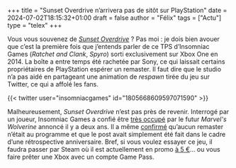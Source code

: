 +++
title = "Sunset Overdrive n’arrivera pas de sitôt sur PlayStation"
date = 2024-07-02T18:15:32+01:00
draft = false
author = "Félix"
tags = ["Actu"]
type = "telex"
+++ 

Vous vous souvenez de *[Sunset Overdrive](https://www.xbox.com/fr-FR/games/store/sunset-overdrive/brzhfr5xblqs)* ? Pas moi : je dois bien avouer que c’est la première fois que j’entends parler de ce TPS d’Insomniac Games (*‌Ratchet and Clank*, *Spyro*) sorti exclusivement sur Xbox One en 2014. La boîte a entre temps été rachetée par Sony, ce qui laissait certains propriétaires de PlayStation espérer un remaster. Il faut dire que le studio n’a pas aidé en partageant une animation de *respawn* tirée du jeu sur Twitter, ce qui a affolé les fans.

{{< twitter user="insomniacgames" id="1805668609597071590" >}}

Malheureusement, *Sunset Overdrive* n’est pas près de revenir. Interrogé par un joueur, Insomniac Games a confié être [très occupé](https://x.com/insomniacgames/status/1805668609597071590) par le futur *Marvel's Wolverine* annoncé il y a deux ans. Il a même [confirmé](https://x.com/insomniacgames/status/1805670001564958874) qu’aucun remaster n’était au programme et que le post avait simplement été fait dans le cadre d’une rétrospective anniversaire. Bref, si vous voulez essayer ce jeu, il faudra passer par Steam où il est actuellement en promo [à 5 €](https://store.steampowered.com/app/847370/Sunset_Overdrive/)… ou vous faire prêter une Xbox avec un compte Game Pass.